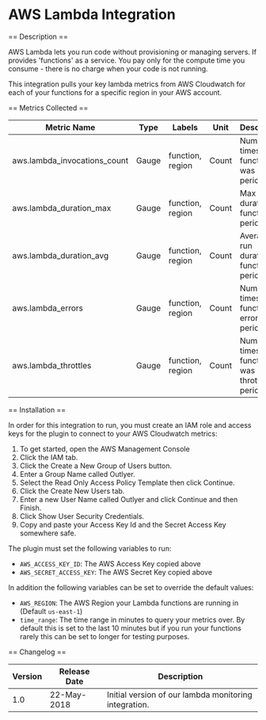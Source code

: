 AWS Lambda Integration
======================

== Description ==

AWS Lambda lets you run code without provisioning or managing servers. If provides 'functions' as
a service. You pay only for the compute time you consume - there is no charge when your code is not running.

This integration pulls your key lambda metrics from AWS Cloudwatch for each of your functions for a specific
region in your AWS account.

== Metrics Collected ==

| Metric Name                |Type |Labels          |Unit |Description                                      |
|----------------------------|-----|----------------|-----|-------------------------------------------------|
|aws.lambda_invocations_count|Gauge|function, region|Count|Number of times function was run in period.      |
|aws.lambda_duration_max     |Gauge|function, region|Count|Max run duration of function in period.          |
|aws.lambda_duration_avg     |Gauge|function, region|Count|Average run duration of function in period.      |
|aws.lambda_errors           |Gauge|function, region|Count|Number of times function errored in period.      |
|aws.lambda_throttles        |Gauge|function, region|Count|Number of times function was throttled in period.|

== Installation ==

In order for this integration to run, you must create an IAM role and access keys for the plugin
to connect to your AWS Cloudwatch metrics:

1. To get started, open the AWS Management Console
2. Click the IAM tab.
3. Click the Create a New Group of Users button.
4. Enter a Group Name called Outlyer.
5. Select the Read Only Access Policy Template then click Continue.
6. Click the Create New Users tab.
7. Enter a new User Name called Outlyer and click Continue and then Finish.
8. Click Show User Security Credentials.
9. Copy and paste your Access Key Id and the Secret Access Key somewhere safe.

The plugin must set the following variables to run:

* `AWS_ACCESS_KEY_ID`: The AWS Access Key copied above
* `AWS_SECRET_ACCESS_KEY`: The AWS Secret Key copied above

In addition the following variables can be set to override the default values:

* `AWS_REGION`: The AWS Region your Lambda functions are running in (Default `us-east-1`)
* `time_range`: The time range in minutes to query your metrics over. By default this is set to the last 
10 minutes but if you run your functions rarely this can be set to longer for testing purposes.

== Changelog ==

|Version|Release Date|Description                                          |
|-------|------------|-----------------------------------------------------|
|1.0    |22-May-2018 |Initial version of our lambda monitoring integration.|
